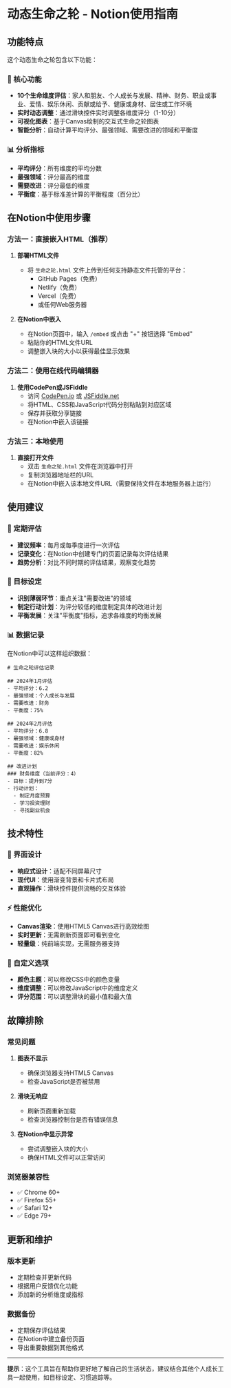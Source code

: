 # 动态生命之轮 - Notion使用指南

## 功能特点

这个动态生命之轮包含以下功能：

### 🎯 核心功能
- **10个生命维度评估**：家人和朋友、个人成长与发展、精神、财务、职业或事业、爱情、娱乐休闲、贡献或给予、健康或身材、居住或工作环境
- **实时动态调整**：通过滑块控件实时调整各维度评分（1-10分）
- **可视化图表**：基于Canvas绘制的交互式生命之轮图表
- **智能分析**：自动计算平均评分、最强领域、需要改进的领域和平衡度

### 📊 分析指标
- **平均评分**：所有维度的平均分数
- **最强领域**：评分最高的维度
- **需要改进**：评分最低的维度
- **平衡度**：基于标准差计算的平衡程度（百分比）

## 在Notion中使用步骤

### 方法一：直接嵌入HTML（推荐）

1. **部署HTML文件**
   - 将 `生命之轮.html` 文件上传到任何支持静态文件托管的平台：
     - GitHub Pages（免费）
     - Netlify（免费）
     - Vercel（免费）
     - 或任何Web服务器

2. **在Notion中嵌入**
   - 在Notion页面中，输入 `/embed` 或点击 "+" 按钮选择 "Embed"
   - 粘贴你的HTML文件URL
   - 调整嵌入块的大小以获得最佳显示效果

### 方法二：使用在线代码编辑器

1. **使用CodePen或JSFiddle**
   - 访问 [CodePen.io](https://codepen.io) 或 [JSFiddle.net](https://jsfiddle.net)
   - 将HTML、CSS和JavaScript代码分别粘贴到对应区域
   - 保存并获取分享链接
   - 在Notion中嵌入该链接

### 方法三：本地使用

1. **直接打开文件**
   - 双击 `生命之轮.html` 文件在浏览器中打开
   - 复制浏览器地址栏的URL
   - 在Notion中嵌入该本地文件URL（需要保持文件在本地服务器上运行）

## 使用建议

### 📝 定期评估
- **建议频率**：每月或每季度进行一次评估
- **记录变化**：在Notion中创建专门的页面记录每次评估结果
- **趋势分析**：对比不同时期的评估结果，观察变化趋势

### 🎯 目标设定
- **识别薄弱环节**：重点关注"需要改进"的领域
- **制定行动计划**：为评分较低的维度制定具体的改进计划
- **平衡发展**：关注"平衡度"指标，追求各维度的均衡发展

### 📊 数据记录
在Notion中可以这样组织数据：

```
# 生命之轮评估记录

## 2024年1月评估
- 平均评分：6.2
- 最强领域：个人成长与发展
- 需要改进：财务
- 平衡度：75%

## 2024年2月评估
- 平均评分：6.8
- 最强领域：健康或身材
- 需要改进：娱乐休闲
- 平衡度：82%

## 改进计划
### 财务维度（当前评分：4）
- 目标：提升到7分
- 行动计划：
  - 制定月度预算
  - 学习投资理财
  - 寻找副业机会
```

## 技术特性

### 🎨 界面设计
- **响应式设计**：适配不同屏幕尺寸
- **现代UI**：使用渐变背景和卡片式布局
- **直观操作**：滑块控件提供流畅的交互体验

### ⚡ 性能优化
- **Canvas渲染**：使用HTML5 Canvas进行高效绘图
- **实时更新**：无需刷新页面即可看到变化
- **轻量级**：纯前端实现，无需服务器支持

### 🔧 自定义选项
- **颜色主题**：可以修改CSS中的颜色变量
- **维度调整**：可以修改JavaScript中的维度定义
- **评分范围**：可以调整滑块的最小值和最大值

## 故障排除

### 常见问题

1. **图表不显示**
   - 确保浏览器支持HTML5 Canvas
   - 检查JavaScript是否被禁用

2. **滑块无响应**
   - 刷新页面重新加载
   - 检查浏览器控制台是否有错误信息

3. **在Notion中显示异常**
   - 尝试调整嵌入块的大小
   - 确保HTML文件可以正常访问

### 浏览器兼容性
- ✅ Chrome 60+
- ✅ Firefox 55+
- ✅ Safari 12+
- ✅ Edge 79+

## 更新和维护

### 版本更新
- 定期检查并更新代码
- 根据用户反馈优化功能
- 添加新的分析维度或指标

### 数据备份
- 定期保存评估结果
- 在Notion中建立备份页面
- 导出重要数据到其他格式

---

**提示**：这个工具旨在帮助你更好地了解自己的生活状态，建议结合其他个人成长工具一起使用，如目标设定、习惯追踪等。 